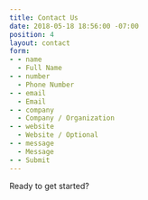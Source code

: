```yaml
---
title: Contact Us
date: 2018-05-18 18:56:00 -07:00
position: 4
layout: contact
form:
- - name
  - Full Name
- - number
  - Phone Number
- - email
  - Email
- - company
  - Company / Organization
- - website
  - Website / Optional
- - message
  - Message
- - Submit
---
```


Ready to get started?